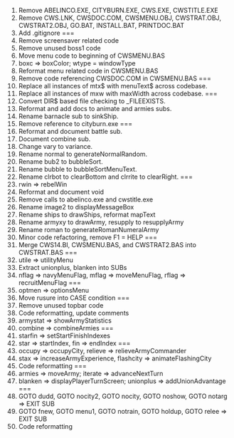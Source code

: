 1. Remove ABELINCO.EXE, CITYBURN.EXE, CWS.EXE, CWSTITLE.EXE
2. Remove CWS.LNK, CWSDOC.COM, CWSMENU.OBJ, CWSTRAT.OBJ, CWSTRAT2.OBJ, GO.BAT, INSTALL.BAT, PRINTDOC.BAT
3. Add .gitignore
===
4. Remove screensaver related code
5. Remove unused boss1 code
6. Move menu code to beginning of CWSMENU.BAS
7. boxc => boxColor; wtype = windowType
8. Reformat menu related code in CWSMENU.BAS
9. Remove code referencing CWSDOC.COM in CWSMENU.BAS
===
10. Replace all instances of mtx$ with menuText$ across codebase.
11. Replace all instances of mxw with maxWidth across codebase.
===
12. Convert DIR$ based file checking to _FILEEXISTS.
13. Reformat and add docs to animate and armies subs.
14. Rename barnacle sub to sinkShip.
15. Remove reference to cityburn.exe
===
16. Reformat and document battle sub.
17. Document combine sub.
18. Change vary to variance.
19. Rename normal to generateNormalRandom.
20. Rename bub2 to bubbleSort.
21. Rename bubble to bubbleSortMenuText.
22. Rename clrbot to clearBottom and clrrite to clearRight.
===
23. rwin => rebelWin
24. Reformat and document void
25. Remove calls to abelinco.exe and cwstitle.exe
26. Rename image2 to displayMessageBox
27. Rename ships to drawShips, reformat mapText
28. Rename armyxy to drawArmy, resupply to resupplyArmy
29. Rename roman to generateRomanNumeralArmy
30. Minor code refactoring, remove F1 = HELP
===
31. Merge CWS14.BI, CWSMENU.BAS, and CWSTRAT2.BAS into CWSTRAT.BAS
===
32. utile => utilityMenu
33. Extract unionplus, blanken into SUBs
34. nflag => navyMenuFlag, mflag => moveMenuFlag, rflag => recruitMenuFlag
===
35. optmen => optionsMenu
36. Move rusure into CASE condition
===
37. Remove unused topbar code
38. Code reformatting, update comments
39. armystat => showArmyStatistics
40. combine => combineArmies
===
41. starfin => setStartFinishIndexes
42. star => startIndex, fin => endIndex
===
43. occupy => occupyCity, relieve => relieveArmyCommander
44. stax => increaseArmyExperience, flashcity => animateFlashingCity
45. Code reformatting
===
46. armies => moveArmy; iterate => advanceNextTurn
47. blanken => displayPlayerTurnScreen; unionplus => addUnionAdvantage
===
48. GOTO dudd, GOTO nocity2, GOTO nocity, GOTO noshow, GOTO notarg => EXIT SUB
49. GOTO fnew, GOTO menu1, GOTO notrain, GOTO holdup, GOTO relee => EXIT SUB
50. Code reformatting